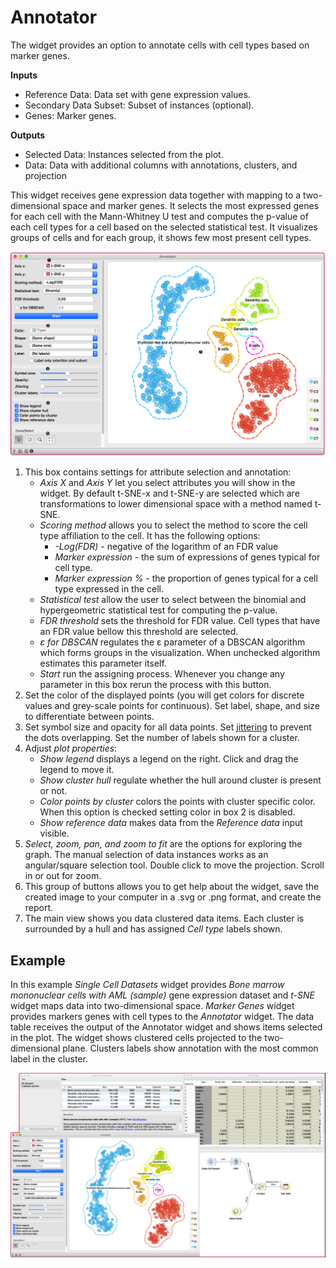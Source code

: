 Annotator
=========

The widget provides an option to annotate cells with cell types based on
marker genes.

**Inputs**
- Reference Data: Data set with gene expression values.
- Secondary Data Subset: Subset of instances (optional).
- Genes: Marker genes.

**Outputs**
- Selected Data: Instances selected from the plot.
- Data: Data with additional columns with annotations, clusters,
and projection

This widget receives gene expression data together with mapping to a
two-dimensional space and marker genes. It selects the most expressed
genes for each cell with the Mann-Whitney U test and computes the
p-value of each cell types for a cell based on the selected statistical
test. It visualizes groups of cells and for each group, it shows few
most present cell types.

![](images/annotate_projection/annotator-stamped.png)

1. This box contains settings for attribute selection and annotation:
    - *Axis X* and *Axis Y* let you select attributes you will show in
    the widget. By default t-SNE-x and t-SNE-y are selected which are
    transformations to lower dimensional space with a method named t-SNE.
    - *Scoring method* allows you to select the method to score the cell
    type affiliation to the cell. It has the following options:
        - *-Log(FDR)* - negative of the logarithm of an FDR value
        - *Marker expression* - the sum of expressions of genes typical
        for cell type.
        - *Marker expression %* - the proportion of genes typical for a
        cell type expressed in the cell.
    - *Statistical test* allow the user to select between the binomial and
    hypergeometric statistical test for computing the p-value.
    - *FDR threshold* sets the threshold for FDR value. Cell types that
    have an FDR value bellow this threshold are selected.
    - *&epsilon; for DBSCAN* regulates the &epsilon; parameter of a
    DBSCAN algorithm which forms groups in the visualization. When
    unchecked algorithm estimates this parameter itself.
    - *Start* run the assigning process. Whenever you change any
    parameter in this box rerun the process with this button.
2. Set the color of the displayed points (you will get colors for
discrete values and grey-scale points for continuous). Set label, shape,
and size to differentiate between points.
3. Set symbol size and opacity for all data points. Set
[jittering](https://en.wikipedia.org/wiki/Jitter) to prevent the dots
overlapping. Set the number of labels shown for a cluster.
4. Adjust *plot properties*:
   - *Show legend* displays a legend on the right. Click and drag the
   legend to move it.
   - *Show cluster hull* regulate whether the hull around cluster is
   present or not.
   - *Color points by cluster* colors the points with cluster specific
   color. When this option is checked setting color in box 2 is
   disabled.
   - *Show reference data* makes data from the
   *Reference data* input visible.
5. *Select, zoom, pan, and zoom to fit* are the options for exploring
the graph. The manual selection of data instances works as an
angular/square selection tool. Double click to move the projection.
Scroll in or out for zoom.
6. This group of buttons allows you to get help about the widget, save
the created image to your computer in a .svg or .png format, and create
the report.
7. The main view shows you data clustered data items. Each cluster
is surrounded by a hull and has assigned *Cell type* labels shown.

## Example

In this example *Single Cell Datasets* widget provides *Bone marrow
mononuclear cells with AML (sample)* gene expression dataset and *t-SNE*
widget maps data into two-dimensional space. *Marker Genes* widget
provides markers
genes with cell types to the *Annotator* widget. The data table receives
the output of the Annotator widget and shows items selected in the plot.
The widget shows clustered cells projected to the two-dimensional plane.
Clusters labels show annotation with the most common label in the
cluster.

![](images/annotate_projection/annotator-example.png)
